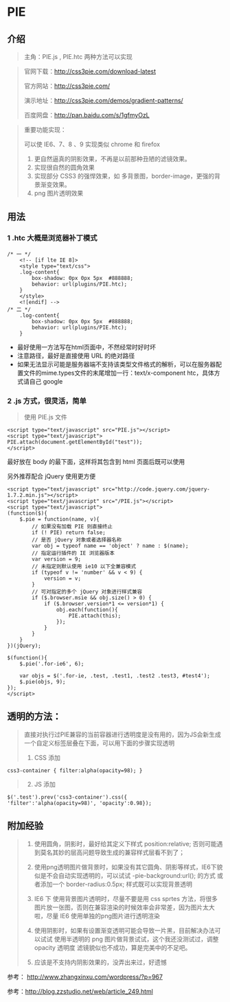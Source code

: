 # PIE
## 介绍
> 主角：PIE.js ,  PIE.htc    两种方法可以实现

> 官网下载：http://css3pie.com/download-latest
> 
> 官方网站：http://css3pie.com/
> 
> 演示地址：http://css3pie.com/demos/gradient-patterns/
>
>百度网盘：http://pan.baidu.com/s/1gfmyOzL
 
> 重要功能实现：
> 
> 可以使 IE6、7、8 、9 实现类似 chrome 和 firefox
> 
> 1. 更自然逼真的阴影效果，不再是以前那种丑陋的滤镜效果。
> 2. 实现很自然的圆角效果
> 3. 实现部分 CSS3  的强悍效果，如 多背景图，border-image，更强的背景渐变效果。
> 4. png 图片透明效果
## 用法
### 1 .htc 大概是浏览器补丁模式

```
/* 一 */
    <!-- [if lte IE 8]>
    <style type="text/css">
    .log-content{
        box-shadow: 0px 0px 5px  #888888;
        behavior: url(plugins/PIE.htc);
    }
    </style>
    <![endif] -->
/* 二 */
    .log-content{
        box-shadow: 0px 0px 5px  #888888;
        behavior: url(plugins/PIE.htc);
    }
```
- 最好使用一方法写在html页面<head></head>中，不然经常时好时坏
- 注意路径，最好是直接使用 URL 的绝对路径
- 如果无法显示可能是服务器端不支持该类型文件格式的解析，可以在服务器配置文件的mime.types文件的末尾增加一行：text/x-component htc，具体方式请自己 google

###  2  .js  方式，很灵活，简单
> 使用  PIE.js  文件

```
<script type="text/javascript" src="PIE.js"></script> 
<script type="text/javascript"> 
PIE.attach(document.getElementById("test")); 
</script>
```
最好放在 body 的最下面，这样将其包含到 html 页面后既可以使用

另外推荐配合 jQuery 使用更方便


```
<script type="text/javascript" src="http://code.jquery.com/jquery-1.7.2.min.js"></script>
<script type="text/javascript" src="/PIE.js"></script>
<script type="text/javascript">
(function($){
    $.pie = function(name, v){
        // 如果没有加载 PIE 则直接终止
        if (! PIE) return false;
        // 是否 jQuery 对象或者选择器名称
        var obj = typeof name == 'object' ? name : $(name);
        // 指定运行插件的 IE 浏览器版本
        var version = 9;
        // 未指定则默认使用 ie10 以下全兼容模式
        if (typeof v != 'number' && v < 9) {
            version = v;
        }
        // 可对指定的多个 jQuery 对象进行样式兼容
        if ($.browser.msie && obj.size() > 0) {
            if ($.browser.version*1 <= version*1) {
                obj.each(function(){
                    PIE.attach(this);
                });
            }
        }
    }
})(jQuery);
 
$(function(){
    $.pie('.for-ie6', 6);
 
    var objs = $('.for-ie, .test, .test1, .test2 .test3, #test4');
    $.pie(objs, 9);
});
</script>
```



## 透明的方法：
> 直接对执行过PIE兼容的当前容器进行透明度是没有用的，因为JS会新生成一个自定义标签层叠在下面，可以用下面的步骤实现透明
> 1.  CSS 添加  
```
css3-container { filter:alpha(opacity=98); }
```
> 2.  JS 添加
```
$('.test').prev('css3-container').css({
'filter':'alpha(opacity=98)', 'opacity':0.98});
```

## 附加经验
> 1.  使用圆角，阴影时，最好给其定义下样式  position:relative; 否则可能遇到莫名其妙的层高问题导致生成的兼容样式层看不到了；
> 
> 2.  使用png透明图片做背景时，如果没有其它圆角、阴影等样式，IE6下貌似是不会自动实现透明的，可以试试 -pie-background:url(); 的方式 或者添加一个  border-radius:0.5px; 样式既可以实现背景透明
> 
> 3.  IE6 下 使用背景图片透明时，尽量不要是用 css sprtes 方法，将很多图片放一张图，否则在兼容渲染的时候效率会非常差，因为图片太大啦，尽量 IE6 使用单独的png图片进行透明渲染
> 
> 4.  使用阴影时，如果有设置渐变透明可能会导致一片黑，目前解决办法可以试试 使用半透明的 png 图片做背景试试，这个我还没测试过，调整 opacity 透明度 滤镜貌似也不成功，算是完美中的不足吧。
> 
> 5.  应该是不支持内阴影效果的，没弄出来过，好遗憾


参考： http://www.zhangxinxu.com/wordpress/?p=967

参考：http://blog.zzstudio.net/web/article_249.html